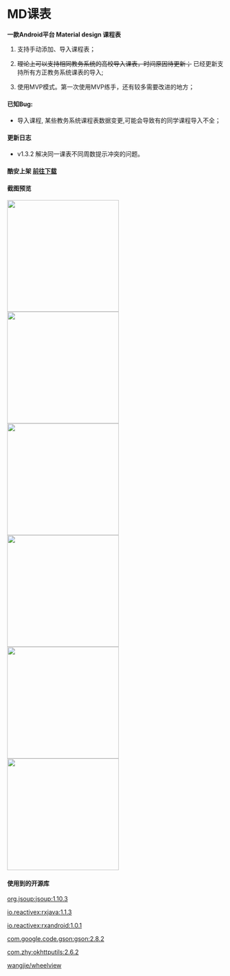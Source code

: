 # MD课表
**一款Android平台 Material design 课程表**
<!--more-->
1. 支持手动添加、导入课程表；

2. ~~理论上可以支持相同教务系统的高校导入课表，时间原因待更新；~~ 已经更新支持所有方正教务系统课表的导入;

3. 使用MVP模式。第一次使用MVP练手，还有较多需要改进的地方；


#### 已知Bug: 
- 导入课程, 某些教务系统课程表数据变更,可能会导致有的同学课程导入不全；

#### 更新日志
- v1.3.2
    解决同一课表不同周数提示冲突的问题。

#### **酷安上架 [前往下载](https://www.coolapk.com/apk/com.mnnyang.gzuclassschedule)**

#### 截图预览

<img src="https://github.com/mnnyang/GzuClassSchedule/blob/master/img/show1.png" width="260" height="auto"><img src="https://github.com/mnnyang/GzuClassSchedule/blob/master/img/show2.png" width="260" height="auto">
<img src="https://github.com/mnnyang/GzuClassSchedule/blob/master/img/show3.png" width="260" height="auto"><img src="https://github.com/mnnyang/GzuClassSchedule/blob/master/img/show4.png" width="260" height="auto">
<img src="https://github.com/mnnyang/GzuClassSchedule/blob/master/img/show8.png" width="260" height="auto"><img src="https://github.com/mnnyang/GzuClassSchedule/blob/master/img/show9.png" width="260" height="auto">

#### 使用到的开源库

[org.jsoup:jsoup:1.10.3](https://jsoup.org/download)

[io.reactivex:rxjava:1.1.3](https://github.com/ReactiveX/RxJava)

 [io.reactivex:rxandroid:1.0.1](https://github.com/ReactiveX/RxAndroid)

[com.google.code.gson:gson:2.8.2](https://github.com/google/gson)

[com.zhy:okhttputils:2.6.2](https://github.com/hongyangAndroid/okhttputils)

[wangjie/wheelview](https://github.com/wangjiegulu/WheelView)

